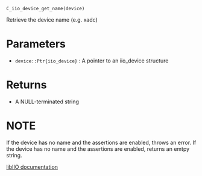 ```
C_iio_device_get_name(device)
```

Retrieve the device name (e.g. xadc)

# Parameters

  * `device::Ptr{iio_device}` : A pointer to an iio_device structure

# Returns

  * A NULL-terminated string

# NOTE

If the device has no name and the assertions are enabled, throws an error. If the device has no name and the assertions are enabled, returns an emtpy string.

[libIIO documentation](https://analogdevicesinc.github.io/libiio/master/libiio/group__Device.html#ga711666b3b3b6314fbe7e592b4632ab85)
